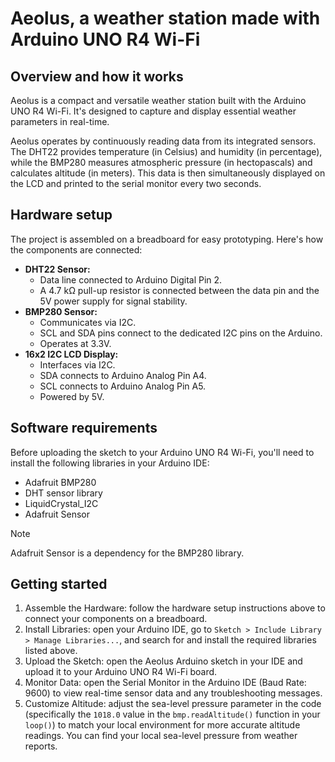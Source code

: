 # Aeolus, a weather station made with Arduino UNO R4 Wi-Fi

## Overview and how it works

Aeolus is a compact and versatile weather station built with the Arduino UNO R4 Wi-Fi. It's designed to capture and display essential weather parameters in real-time.

Aeolus operates by continuously reading data from its integrated sensors. The DHT22 provides temperature (in Celsius) and humidity (in percentage), while the BMP280 measures atmospheric pressure (in hectopascals) and calculates altitude (in meters). This data is then simultaneously displayed on the LCD and printed to the serial monitor every two seconds.

## Hardware setup

The project is assembled on a breadboard for easy prototyping. Here's how the components are connected:

* **DHT22 Sensor:**
    * Data line connected to Arduino Digital Pin 2.
    * A 4.7 kΩ pull-up resistor is connected between the data pin and the 5V power supply for signal stability.
* **BMP280 Sensor:**
    * Communicates via I2C.
    * SCL and SDA pins connect to the dedicated I2C pins on the Arduino.
    * Operates at 3.3V.
* **16x2 I2C LCD Display:**
    * Interfaces via I2C.
    * SDA connects to Arduino Analog Pin A4.
    * SCL connects to Arduino Analog Pin A5.
    * Powered by 5V.

## Software requirements

Before uploading the sketch to your Arduino UNO R4 Wi-Fi, you'll need to install the following libraries in your Arduino IDE:

* Adafruit BMP280
* DHT sensor library
* LiquidCrystal_I2C
* Adafruit Sensor

> [!NOTE]
> Adafruit Sensor is a dependency for the BMP280 library.

## Getting started

1.  Assemble the Hardware: follow the hardware setup instructions above to connect your components on a breadboard.
2.  Install Libraries: open your Arduino IDE, go to `Sketch > Include Library > Manage Libraries...`, and search for and install the required libraries listed above.
3.  Upload the Sketch: open the Aeolus Arduino sketch in your IDE and upload it to your Arduino UNO R4 Wi-Fi board.
4.  Monitor Data: open the Serial Monitor in the Arduino IDE (Baud Rate: 9600) to view real-time sensor data and any troubleshooting messages.
5.  Customize Altitude: adjust the sea-level pressure parameter in the code (specifically the `1018.0` value in the `bmp.readAltitude()` function in your `loop()`) to match your local environment for more accurate altitude readings. You can find your local sea-level pressure from weather reports.
